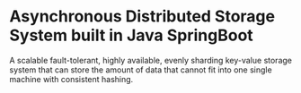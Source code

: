 # Asynchronous Distributed Storage System built in Java SpringBoot
A scalable fault-tolerant, highly available, evenly sharding key-value storage system that can store the amount of data that cannot fit into one single machine with consistent hashing.
